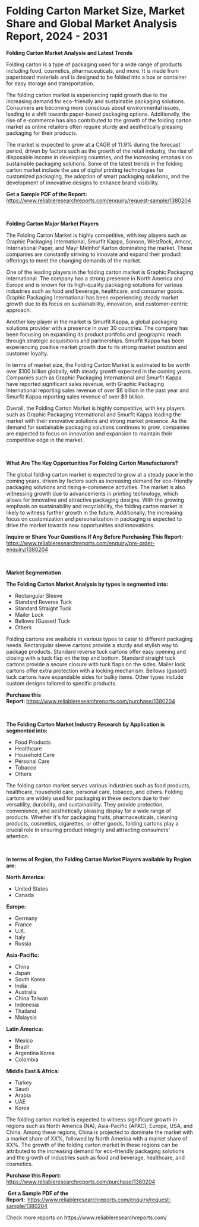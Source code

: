 <p><h1>Folding Carton Market Size, Market Share and Global Market Analysis Report, 2024 - 2031</h1></p><p><strong>Folding Carton Market Analysis and Latest Trends</strong></p>
<p><p>Folding carton is a type of packaging used for a wide range of products including food, cosmetics, pharmaceuticals, and more. It is made from paperboard materials and is designed to be folded into a box or container for easy storage and transportation.</p><p>The folding carton market is experiencing rapid growth due to the increasing demand for eco-friendly and sustainable packaging solutions. Consumers are becoming more conscious about environmental issues, leading to a shift towards paper-based packaging options. Additionally, the rise of e-commerce has also contributed to the growth of the folding carton market as online retailers often require sturdy and aesthetically pleasing packaging for their products.</p><p>The market is expected to grow at a CAGR of 11.9% during the forecast period, driven by factors such as the growth of the retail industry, the rise of disposable income in developing countries, and the increasing emphasis on sustainable packaging solutions. Some of the latest trends in the folding carton market include the use of digital printing technologies for customized packaging, the adoption of smart packaging solutions, and the development of innovative designs to enhance brand visibility.</p></p>
<p><strong>Get a Sample PDF of the Report:&nbsp;</strong> <a href="https://www.reliableresearchreports.com/enquiry/request-sample/1380204">https://www.reliableresearchreports.com/enquiry/request-sample/1380204</a></p>
<p>&nbsp;</p>
<p><strong>Folding Carton Major Market Players</strong></p>
<p><p>The Folding Carton Market is highly competitive, with key players such as Graphic Packaging International, Smurfit Kappa, Sonoco, WestRock, Amcor, International Paper, and Mayr Melnhof Karton dominating the market. These companies are constantly striving to innovate and expand their product offerings to meet the changing demands of the market.</p><p>One of the leading players in the folding carton market is Graphic Packaging International. The company has a strong presence in North America and Europe and is known for its high-quality packaging solutions for various industries such as food and beverage, healthcare, and consumer goods. Graphic Packaging International has been experiencing steady market growth due to its focus on sustainability, innovation, and customer-centric approach.</p><p>Another key player in the market is Smurfit Kappa, a global packaging solutions provider with a presence in over 30 countries. The company has been focusing on expanding its product portfolio and geographic reach through strategic acquisitions and partnerships. Smurfit Kappa has been experiencing positive market growth due to its strong market position and customer loyalty.</p><p>In terms of market size, the Folding Carton Market is estimated to be worth over $100 billion globally, with steady growth expected in the coming years. Companies such as Graphic Packaging International and Smurfit Kappa have reported significant sales revenue, with Graphic Packaging International reporting sales revenue of over $6 billion in the past year and Smurfit Kappa reporting sales revenue of over $9 billion.</p><p>Overall, the Folding Carton Market is highly competitive, with key players such as Graphic Packaging International and Smurfit Kappa leading the market with their innovative solutions and strong market presence. As the demand for sustainable packaging solutions continues to grow, companies are expected to focus on innovation and expansion to maintain their competitive edge in the market.</p></p>
<p>&nbsp;</p>
<p><strong>What Are The Key Opportunities For Folding Carton Manufacturers?</strong></p>
<p><p>The global folding carton market is expected to grow at a steady pace in the coming years, driven by factors such as increasing demand for eco-friendly packaging solutions and rising e-commerce activities. The market is also witnessing growth due to advancements in printing technology, which allows for innovative and attractive packaging designs. With the growing emphasis on sustainability and recyclability, the folding carton market is likely to witness further growth in the future. Additionally, the increasing focus on customization and personalization in packaging is expected to drive the market towards new opportunities and innovations.</p></p>
<p><strong>Inquire or Share Your Questions If Any Before Purchasing This Report:</strong> <a href="https://www.reliableresearchreports.com/enquiry/pre-order-enquiry/1380204">https://www.reliableresearchreports.com/enquiry/pre-order-enquiry/1380204</a></p>
<p>&nbsp;</p>
<p><strong>Market Segmentation</strong></p>
<p><strong>The Folding Carton Market Analysis by types is segmented into:</strong></p>
<p><ul><li>Rectangular Sleeve</li><li>Standard Reverse Tuck</li><li>Standard Straight Tuck</li><li>Mailer Lock</li><li>Bellows (Gusset) Tuck</li><li>Others</li></ul></p>
<p><p>Folding cartons are available in various types to cater to different packaging needs. Rectangular sleeve cartons provide a sturdy and stylish way to package products. Standard reverse tuck cartons offer easy opening and closing with a tuck flap on the top and bottom. Standard straight tuck cartons provide a secure closure with tuck flaps on the sides. Mailer lock cartons offer extra protection with a locking mechanism. Bellows (gusset) tuck cartons have expandable sides for bulky items. Other types include custom designs tailored to specific products.</p></p>
<p><strong>Purchase this Report:&nbsp;</strong><a href="https://www.reliableresearchreports.com/purchase/1380204">https://www.reliableresearchreports.com/purchase/1380204</a></p>
<p>&nbsp;</p>
<p><strong>The Folding Carton Market Industry Research by Application is segmented into:</strong></p>
<p><ul><li>Food Products</li><li>Healthcare</li><li>Household Care</li><li>Personal Care</li><li>Tobacco</li><li>Others</li></ul></p>
<p><p>The folding carton market serves various industries such as food products, healthcare, household care, personal care, tobacco, and others. Folding cartons are widely used for packaging in these sectors due to their versatility, durability, and sustainability. They provide protection, convenience, and aesthetically pleasing display for a wide range of products. Whether it's for packaging fruits, pharmaceuticals, cleaning products, cosmetics, cigarettes, or other goods, folding cartons play a crucial role in ensuring product integrity and attracting consumers' attention.</p></p>
<p>&nbsp;</p>
<p><strong>In terms of Region, the Folding Carton Market Players available by Region are:</strong></p>
<p>
    <p> <strong> North America: </strong>
        <ul>
            <li>United States</li>
            <li>Canada</li>
        </ul>
        </p> 
    <p> <strong> Europe: </strong>
        <ul>
            <li>Germany</li>
            <li>France</li>
            <li>U.K.</li>
            <li>Italy</li>
            <li>Russia</li>
        </ul>
        </p> 
    <p> <strong> Asia-Pacific: </strong>
        <ul>
            <li>China</li>
            <li>Japan</li>
            <li>South Korea</li>
            <li>India</li>
            <li>Australia</li>
            <li>China Taiwan</li>
            <li>Indonesia</li>
            <li>Thailand</li>
            <li>Malaysia</li>
        </ul>
        </p> 
    <p> <strong> Latin America: </strong>
        <ul>
            <li>Mexico</li>
            <li>Brazil</li>
            <li>Argentina Korea</li>
            <li>Colombia</li>
        </ul>
        </p> 
    <p> <strong> Middle East & Africa: </strong>
        <ul>
            <li>Turkey</li>
            <li>Saudi</li>
            <li>Arabia</li>
            <li>UAE</li>
            <li>Korea</li>
        </ul>
    </p>
    </p>
<p><p>The folding carton market is expected to witness significant growth in regions such as North America (NA), Asia-Pacific (APAC), Europe, USA, and China. Among these regions, China is projected to dominate the market with a market share of XX%, followed by North America with a market share of XX%. The growth of the folding carton market in these regions can be attributed to the increasing demand for eco-friendly packaging solutions and the growth of industries such as food and beverage, healthcare, and cosmetics.</p></p>
<p><strong>Purchase this Report: </strong><a href="https://www.reliableresearchreports.com/purchase/1380204">https://www.reliableresearchreports.com/purchase/1380204</a></p>
<p>&nbsp;<strong>Get a Sample PDF of the Report:&nbsp;&nbsp;</strong><a href="https://www.reliableresearchreports.com/enquiry/request-sample/1380204">https://www.reliableresearchreports.com/enquiry/request-sample/1380204</a></p>
<p><strong></strong></p>
<p>Check more reports on https://www.reliableresearchreports.com/</p>
